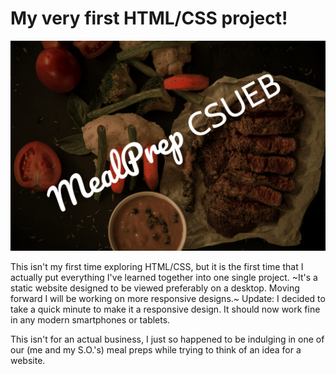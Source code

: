# My very first HTML/CSS project! 

![Web Display](./img/web-display.jpg)

This isn't my first time exploring HTML/CSS, but it is the first time that I actually put everything I've learned together into one single
project. ~It's a static website designed to be viewed preferably on a desktop. Moving forward I will be working on more responsive designs.~ Update: I decided to take a quick minute to make it a responsive design. It should now work fine in any modern smartphones or tablets.

This isn't for an actual business, I just so happened to be indulging in one of our (me and my S.O.'s) meal preps while trying to 
think of an idea for a website.

